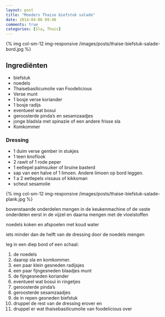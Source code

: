 ```yaml
---
layout: post
title: "Moeders Thaise biefstuk salade"
date: 2014-04-06 09:40
comments: true
categories: [Sla, Thais]
---
```


{% img col-sm-12 img-responsive /images/posts/thaise-biefstuk-salade-bord.jpg  %}


<!--more-->

## Ingrediënten

- biefstuk
- noedels
- Thaisebasilicumolie van Foodelicious
- Verse munt
- 1 bosje verse koriander
- 1 bosje radijs
- eventueel wat bosui
- geroosterde pinda’s en sesamzaadjes
- jonge bladsla met spinazie of een andere frisse sla
- Komkommer

### Dressing

- 1 duim verse gember in stukjes
- 1 teen knoflook
- 2 rawit of 1 rode peper
- 1 eetlepel palmsuiker of bruine basterd 
- sap van een halve of 1 limoen. Andere limoen op bord leggen.
- 1 a 2 eetlepels vissaus of kikkoman
- scheut sesamolie

{% img col-sm-12 img-responsive /images/posts/thaise-biefstuk-salade-plank.jpg  %}

bovenstaande onderdelen mengen in de keukenmachine of de vaste onderdelen eerst in de vijzel en daarna mengen met de vloeistoffen

noedels koken en afspoelen met koud water

iets minder dan de helft van de dressing door de noedels mengen

leg in een diep bord of een schaal:

1. de noedels
2. daarop sla en komkommer.
3. een paar klein gesneden radijsjes
4. een paar fijngesneden blaadjes munt
5. de fijngesneden koriander
6. eventueel wat bosui in ringetjes
7. geroosterde pinda’s
8. geroosterde sesamzaadjes
9. de in repen gesneden biefstuk
10. druppel de rest van de dressing erover en
11. druppel er wat thaisebasilicumolie van foodelicious over
